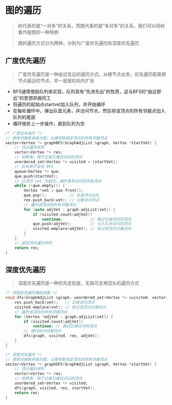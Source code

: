 # 图的遍历

>
>
>树代表的是“一对多”的关系，而图代表的是“多对多”的关系，我们可以将树看作是图的一种特例
>
>图的遍历方式分为两种，分别为广度优先遍历和深度优先遍历

## 广度优先遍历

> 广度优先遍历是一种由近及远的遍历方式，从根节点出发，优先遍历距离根节点最近的节点，并一层层的向外扩张

* BFS通常借助队列来实现，队列具有“先进先出”的性质，这与BFS的“由近即远”的思想异曲同工
* 将遍历的起始点startvet加入队列，并开始循环
* 在每轮循环中，弹出队首元素，并访问节点，然后将该顶点的所有邻接点加入队列的尾部
* 循环挫折上一步操作，直到队列为空

```c++
/* 广度优先遍历 */
// 使用邻接表来表示图，以便获取指定顶点的所有邻接顶点
vector<Vertex *> graphBFS(GraphAdjList &graph, Vertex *startVet) {
    // 顶点遍历序列
    vector<Vertex *> res;
    // 哈希表，用于记录已被访问过的顶点
    unordered_set<Vertex *> visited = {startVet};
    // 队列用于实现 BFS
    queue<Vertex *> que;
    que.push(startVet);
    // 以顶点 vet 为起点，循环直至访问完所有顶点
    while (!que.empty()) {
        Vertex *vet = que.front();
        que.pop();          // 队首顶点出队
        res.push_back(vet); // 记录访问顶点
        // 遍历该顶点的所有邻接顶点
        for (auto adjVet : graph.adjList[vet]) {
            if (visited.count(adjVet))
                continue;            // 跳过已被访问的顶点
            que.push(adjVet);        // 只入队未访问的顶点
            visited.emplace(adjVet); // 标记该顶点已被访问
        }
    }
    // 返回顶点遍历序列
    return res;
}
```

## 深度优先遍历

>
>
>深度优先遍历是一种优先走到底、无路可走再回头的遍历方式

```c++
/* 深度优先遍历辅助函数 */
void dfs(GraphAdjList &graph, unordered_set<Vertex *> &visited, vector<Vertex *> &res, Vertex *vet) {
    res.push_back(vet);   // 记录访问顶点
    visited.emplace(vet); // 标记该顶点已被访问
    // 遍历该顶点的所有邻接顶点
    for (Vertex *adjVet : graph.adjList[vet]) {
        if (visited.count(adjVet))
            continue; // 跳过已被访问的顶点
        // 递归访问邻接顶点
        dfs(graph, visited, res, adjVet);
    }
}

/* 深度优先遍历 */
// 使用邻接表来表示图，以便获取指定顶点的所有邻接顶点
vector<Vertex *> graphDFS(GraphAdjList &graph, Vertex *startVet) {
    // 顶点遍历序列
    vector<Vertex *> res;
    // 哈希表，用于记录已被访问过的顶点
    unordered_set<Vertex *> visited;
    dfs(graph, visited, res, startVet);
    return res;
}
```

